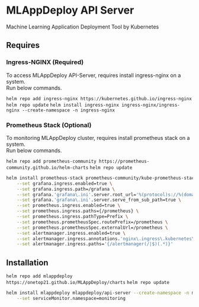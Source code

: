 # MLAppDeploy API Server

Machine Learning Application Deployment Tool by Kubernetes

## Requires
### Ingress-NGINX (Required)
To access MLAppDeploy API-Server, requires install ingress-nginx on a system.<br>
Run below commands.

`helm repo add ingress-nginx https://kubernetes.github.io/ingress-nginx`
`helm repo update`
`helm install ingress-nginx ingress-nginx/ingress-nginx --create-namespace -n ingress-nginx`

### Prometheus Stack (Optional)
To monitoring MLAppDeploy cluster, requires install prometheus stack on a system.<br>
Run below commands.

`helm repo add prometheus-community https://prometheus-community.github.io/helm-charts`
`helm repo update`
```bash
helm install prometheus-stack prometheus-community/kube-prometheus-stack --create-namespace -n monitoring \
    --set grafana.ingress.enabled=true \
    --set grafana.ingress.path=/grafana \
    --set grafana.'grafana\.ini'.server.root_url='%(protocol)s://%(domain)s:%(http_port)s/grafana' \
    --set grafana.'grafana\.ini'.server.serve_from_sub_path=true \
    --set prometheus.ingress.enabled=true \
    --set prometheus.ingress.paths={/prometheus} \
    --set prometheus.ingress.pathType=Prefix \
    --set prometheus.prometheusSpec.routePrefix=/prometheus \
    --set prometheus.prometheusSpec.externalUrl=/prometheus \
    --set alertmanager.ingress.enabled=true \
    --set alertmanager.ingress.annotations.'nginx\.ingress\.kubernetes\.io/rewrite-target'='/$2' \
    --set alertmanager.ingress.paths='{/alertmanager(/|$)(.*)}'
```

## Installation

`helm repo add mlappdeploy https://onetop21.github.io/MLAppDeploy/charts`
`helm repo update`
```bash
helm install mlappdeploy mlappdeploy/api-server --create-namespace -n mlad \
    --set serviceMonitor.namespace=monitoring
```